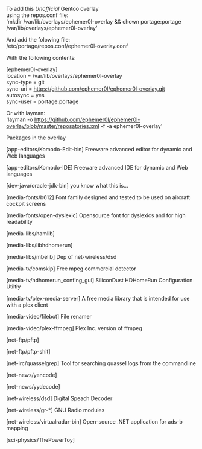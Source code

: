 To add this *Unofficial* Gentoo overlay  
using the repos.conf file:  
'mkdir /var/lib/overlays/ephemer0l-overlay && chown portage:portage /var/lib/overlays/ephemer0l-overlay'  
  
And add the folowing file:  
/etc/portage/repos.conf/ephemer0l-overlay.conf  
  
With the following contents:  
  
[ephemer0l-overlay]  
location = /var/lib/overlays/ephemer0l-overlay  
sync-type = git  
sync-uri = https://github.com/ephemer0l/ephemer0l-overlay.git  
autosync = yes  
sync-user = portage:portage  
  
Or with layman:  
'layman -o https://github.com/ephemer0l/ephemer0l-overlay/blob/master/reposatories.xml -f -a ephemer0l-overlay'  


Packages in the overlay

[app-editors/Komodo-Edit-bin] Freeware advanced editor for dynamic and Web languages 

[app-editors/Komodo-IDE] Freeware advanced IDE for dynamic and Web languages 

[dev-java/oracle-jdk-bin] you know what this is... 

[media-fonts/b612] Font family designed and tested to be used on aircraft cockpit screens  

[media-fonts/open-dyslexic] Opensource font for dyslexics and for high readability  

[media-libs/hamlib] 

[media-libs/libhdhomerun] 

[media-libs/mbelib] Dep of net-wireless/dsd

[media-tv/comskip] Free mpeg commercial detector

[media-tv/hdhomerun_confing_gui] SiliconDust HDHomeRun Configuration Utiltiy  

[media-tv/plex-media-server] A free media library that is intended for use with a plex client  

[media-video/filebot] File renamer

[media-video/plex-ffmpeg] Plex Inc. version of ffmpeg 

[net-ftp/pftp] 

[net-ftp/pftp-shit] 

[net-irc/quasselgrep] Tool for searching quassel logs from the commandline  

[net-news/yencode] 

[net-news/yydecode] 

[net-wireless/dsd] Digital Speach Decoder

[net-wireless/gr-*] GNU Radio modules

[net-wireless/virtualradar-bin] Open-source .NET application for ads-b mapping

[sci-physics/ThePowerToy]


